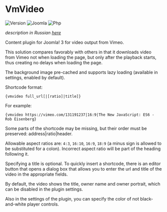 # VmVideo

![Version](https://img.shields.io/badge/VERSION-1.5.1-0366d6.svg?style=for-the-badge)
![Joomla](https://img.shields.io/badge/joomla-3.7+-1A3867.svg?style=for-the-badge)
![Php](https://img.shields.io/badge/php-5.6+-8892BF.svg?style=for-the-badge)

_description in Russian [here](README.ru.md)_

Content plugin for Joomla! 3 for video output from Vimeo.

This solution compares favorably with others in that it downloads video from Vimeo not when loading the page, but only after the playback starts, thus creating no delays when loading the page.

The background image pre-cached and supports lazy loading (available in settings, enabled by default).

Shortcode format:
```
{vmvideo full_url[|[ratio]|title]}
```

For example:
```
{vmvideo https://vimeo.com/131191237|16:9|The New JavaScript: ES6 - Rob Eisenberg}
```

Some parts of the shortcode may be missing, but their order must be preserved: address|ratio|header.

Allowable aspect ratios are: `4:3`, `16:10`, `16:9`, `18:9` (a minus sign is allowed to be substituted for a colon). Incorrect aspect ratio will be part of the heading following it.

Specifying a title is optional. To quickly insert a shortcode, there is an editor button that opens a dialog box that allows you to enter the url and title of the video in the appropriate fields.

By default, the video shows the title, owner name and owner portrait, which can be disabled in the plugin settings.

Also in the settings of the plugin, you can specify the color of not black-and-white player controls.
